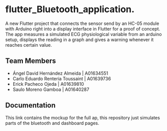 # flutter_Bluetooth_application.  
A new Flutter project that connects the sensor send by an HC-05 module with Arduino right into a display interface in Flutter for a proof of concept.   
The app measures a simulated ECG physiological variable from an arduino setup, displays the reading in a graph and gives a warning whenever it reaches certain value.  
## Team Members
- Ángel David Hernández Almeida | A01634551  
- Carlo Eduardo Renteria Toussaint | A01639736  
- Erick Pacheco Ojeda | A01639810  
- Saulo Moreno Gamboa | A01640287

## Documentation
This link contains the mockup for the full ap, this repository just simulates parts of the bluetooth and dashboard pages.  
